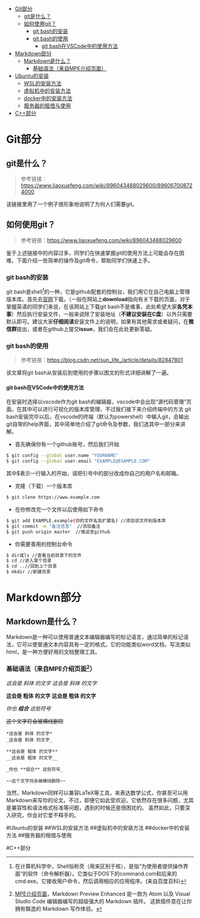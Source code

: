 <!-- @import "[TOC]" {cmd="toc" depthFrom=1 depthTo=6 orderedList=false} -->

<!-- code_chunk_output -->

- [Git部分](#git部分)
  - [git是什么？](#git是什么)
  - [如何使用git？](#如何使用git)
    - [git bash的安装](#git-bash的安装)
    - [git bash的使用](#git-bash的使用)
      - [git bash在VSCode中的使用方法](#git-bash在vscode中的使用方法)
- [Markdown部分](#markdown部分)
  - [Markdown是什么？](#markdown是什么)
    - [基础语法（来自MPE介绍页面）](#基础语法来自mpe介绍页面2)
- [Ubuntu的安装](#ubuntu的安装)
  - [WSL的安装方法](#wsl的安装方法)
  - [虚拟机中的安装方法](#虚拟机中的安装方法)
  - [docker中的安装方法](#docker中的安装方法)
  - [服务器的租借与使用](#服务器的租借与使用)
- [C++部分](#c部分)

<!-- /code_chunk_output -->

# Git部分
## git是什么？
> 参考链接：https://www.liaoxuefeng.com/wiki/896043488029600/896067008724000

该链接里用了一个例子很形象地说明了为何人们需要git。

## 如何使用git？
> 参考链接：https://www.liaoxuefeng.com/wiki/896043488029600

鉴于上述链接中的内容过多，同学们在快速掌握git的使用方法上可能会存在困难，下面介绍一些简单的操作及git命令，帮助同学们快速上手。

### git bash的安装
git bash是shell[^1]的一种，它是github配套的控制台，我们用它在自己电脑上管理版本库。首先去[官网](https://git-scm.com/)下载。（一般在网站上**download**指向有关下载的页面，对于掌握英语的同学们来说，在该网站上下载git bash不是难事，此处希望大家**各凭本事**）然后执行安装文件，一般来说除了安装地址（**不建议安装在C盘**）以外只需要默认即可。建议大家**仔细阅读**安装文件上的说明，如果有其他需求或者疑问，在**微信群**提出，或者在github上提交**issue**，我们会在此处更新答疑。
### git bash的使用
> 参考链接：https://blog.csdn.net/sun_life_/article/details/82847801

该文章将git bash从安装后到使用的步骤以图文的形式详细讲解了一遍。
#### git bash在VSCode中的使用方法
在安装时选择以vscode作为git bash的编辑器，vscode中会出现“源代码管理”页面。在其中可以进行可视化的版本库管理，不过我们接下来介绍终端中的方法
git bash安装完毕以后，在vscode的终端（默认为powershell）中输入git，会输出git自带的help界面，其中简单地介绍了git命令及参数，我们选其中一部分来讲解。
* 首先确保你有一个github账号，然后我们开始
```bash
$ git config --global user.name "YOURNAME"
$ git config --global user.email "EXAMPLE@EXAMPLE.COM"
```
其中$表示一行输入的开始，请把引号中的部分改成你自己的用户名和邮箱。
* 克隆（下载）一个版本库
```bash
$ git clone https://www.example.com
```
* 在你修改完一个文件以后使用如下命令
```bash
$ git add EXAMPLE.example(你的文件名及扩展名) //添加该文件到版本库
$ git commit -m "备注信息"  //添加备注
$ git push origin master  //推送至github
```
* 你需要善用的控制台命令
```bash
$ dir或ls //查看当前目录下的文件
$ cd //进入某个目录
$ cd ..//回到上个目录
$ mkdir //新建目录
```
# Markdown部分
## Markdown是什么？
Markdown是一种可以使用普通文本编辑器编写的标记语言，通过简单的标记语法，它可以使普通文本内容具有一定的格式。它的功能类似word文档，写法类似html，是一种方便好用的文档整理工具。

### 基础语法（来自MPE介绍页面[^2]）

*这会是 斜体 的文字*
_这会是 斜体 的文字_

**这会是 粗体 的文字**
__这会是 粗体 的文字__

_你也 **组合** 这些符号_

~~这个文字将会被横线删除~~
```
*这会是 斜体 的文字*
_这会是 斜体 的文字_

**这会是 粗体 的文字**
__这会是 粗体 的文字__

_你也 **组合** 这些符号_

~~这个文字将会被横线删除~~
```
当然，Markdown同样可以兼容LaTeX等工具，来表达数学公式，你甚至可以用Markdown来写你的论文。不过，即便它如此受欢迎，它依然存在很多问题，尤其是兼容性和语法格式标准等问题，遇到的时候还是很困扰的。
虽然如此，只要深入研究，你会对它爱不释手的。

#Ubuntu的安装
##WSL的安装方法
##虚拟机中的安装方法
##docker中的安装方法
##服务器的租借与使用

#C++部分

[^1]:在计算机科学中，Shell俗称壳（用来区别于核），是指“为使用者提供操作界面”的软件（命令解析器）。它类似于DOS下的command.com和后来的cmd.exe。它接收用户命令，然后调用相应的应用程序。(来自百度百科)
[^2]:[MPE介绍页面](https://shd101wyy.github.io/markdown-preview-enhanced/#/zh-cn)，Markdown Preview Enhanced 是一款为 Atom 以及 Visual Studio Code 编辑器编写的超级强大的 Markdown 插件。 这款插件意在让你拥有飘逸的 Markdown 写作体验。